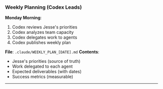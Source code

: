 ### Weekly Planning (Codex Leads)

**Monday Morning**:
1. Codex reviews Jesse's priorities
2. Codex analyzes team capacity
3. Codex delegates work to agents
4. Codex publishes weekly plan

**File**: `.claude/WEEKLY_PLAN_[DATE].md`
**Contents**:
- Jesse's priorities (source of truth)
- Work delegated to each agent
- Expected deliverables (with dates)
- Success metrics (measurable)

---

